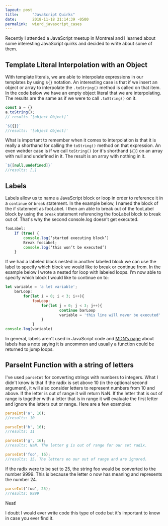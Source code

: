 ```yaml
---
layout: post
title:      "JavaScript Quirks"
date:       2018-11-18 21:14:39 -0500
permalink:  wierd_javascript_cases
---
```


Recently I attended a JavaScript meetup in Montreal and I learned about some interesting JavaScript quirks and decided to write about some of them.

## Template Literal Interpolation with an Object

With template literals, we are able to interpolate expressions in our templates by using `${}` notation. An interesting case is that if we insert an object or array to interpolate the `.toString()` method is called on that item. In the code below we have an empty object literal that we are interpolating. The results are the same as if we were to call `.toString()` on it.

```js
const a = {}
a.toString();
// results ‘[object Object]’

`${{}}`
//results: '[object Object]'
```

What is important to remember when it comes to interpolation is that it is really a shorthand for calling the `toString()` method on that expression. An even weirder case is if we call `toString()` (or it's shorthand `${}`) on an array with null and undefined in it. The result is an array with nothing in it.

```js
`${[null,undefined]}`
//results: [,]
```

## Labels

 Labels allow us to name a JavaScript block or loop in order to reference it in a `continue` or `break` statement. In the example below, I named the block of the if statement as fooLabel. I then am able to break out of the fooLabel block by using the `break` statement referencing the fooLabel block to break out of. That's why the second console.log doesn’t get executed.

```js
fooLabel:
    If (true) {
        console.log(‘started executing block’)
        Break fooLabel;
        console.log(‘this won’t be executed’)
    }
```

If we had a labeled block nested in another labeled block we can use the label to specify which block we would like to break or continue from. In the example below I wrote a nested for loop with labeled loops. I’m now able to specify which block I would like to continue on to:

```js
let variable = 'a let variable';
    barLoop:
        for(let i = 0; i < 3; i++){
            fooLoop:
                for(let j = 0; j < 3; j++){
                        continue barLoop
                        variable = 'this line will never be executed'
                }
            }
console.log(variable)
```

In general, labels aren't used in JavaScript code and [MDN’s page](https://developer.mozilla.org/en-US/docs/Web/JavaScript/Reference/Statements/label) about labels has a note saying it is uncommon and usually a function could be returned to jump loops.

## ParseInt Function with a string of letters

I've used `parseInt` for converting strings with numbers to integers. What I didn't know is that if the radix is set above 10 (in the optional second argument), it will also consider letters to represent numbers from 10 and above. If the letter is out of range it will return NaN. If the letter that is out of range is together with a letter that is in range it will evaluate the first letter and ignore the letters out or range. Here are a few examples:

```js
parseInt('a', 16);
//results: 10

parseInt('b', 16);
//results: 11

parseInt('g', 16);
//results: NaN. The letter g is out of range for our set radix.

parseInt('foo', 16);
//results: 15. The letters oo our out of range and are ignored.
```

 If the radix were to be set to 25, the string foo would be converted to the number 9999. This is because the letter o now has meaning and represents the number 24.

```js
parseInt(‘foo’, 25);
//results: 9999
```

Neat!

I doubt I would ever write code this type of code but it's important to know in case you ever find it.
